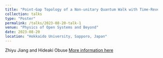 ```yaml
---
title: "Point-Gap Topology of a Non-unitary Quantum Walk with Time-Reversal Symmetry"
collection: talks
type: "Poster"
permalink: /talks/2023-08-20-talk-1
venue: "Physics of Open Systems and Beyond"
date: 2023-08-20
location: "Hokkaido University, Sapporo, Japan"
---
```


Zhiyu Jiang and Hideaki Obuse
[More information here](https://sites.google.com/view/pos-byd/home?authuser=0)
